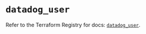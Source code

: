 # `datadog_user`

Refer to the Terraform Registry for docs: [`datadog_user`](https://registry.terraform.io/providers/datadog/datadog/3.59.0/docs/resources/user).
